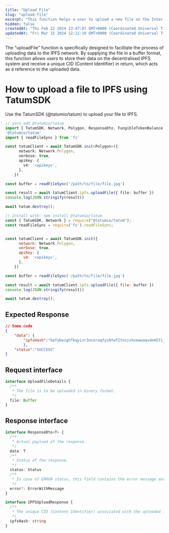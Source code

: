 ```yaml
---
title: "Upload File"
slug: "upload-file"
excerpt: "This function helps a user to upload a new file on the Inter Planetary File Storage"
hidden: false
createdAt: "Thu Feb 22 2024 13:47:07 GMT+0000 (Coordinated Universal Time)"
updatedAt: "Fri Mar 15 2024 12:11:19 GMT+0000 (Coordinated Universal Time)"
---
```

The "uploadFile" function is specifically designed to facilitate the process of uploading data to the IPFS network. By supplying the file in a buffer format, this function allows users to store their data on the decentralised IPFS system and receive a unique CID (Content Identifier) in return, which acts as a reference to the uploaded data.

# How to upload a file to IPFS using TatumSDK

Use the TatumSDK (@tatumio/tatum) to upload your file to IPFS.

```typescript
// yarn add @tatumio/tatum
import { TatumSDK, Network, Polygon, ResponseDto, FungibleTokenBalance } from 
'@tatumio/tatum'
import { readFileSync } from 'fs'

const tatumClient = await TatumSDK.init<Polygon>({
      network: Network.Polygon,
      verbose: true,
      apiKey: {
        v4: '<apikey>',
      },
    })

const buffer = readFileSync('/path/to/file/file.jpg')

const result = await tatumClient.ipfs.uploadFile({ file: buffer })
console.log(JSON.stringify(result))

await tatum.destroy();
```
```javascript
// Install with: npm install @tatumio/tatum
const { TatumSDK, Network } = require("@tatumio/tatum");
const readFileSync = require('fs').readFileSync;


const tatumClient = await TatumSDK.init({
      network: Network.Polygon,
      verbose: true,
      apiKey: {
        v4: '<apikey>',
      },
    })

const buffer = readFileSync('/path/to/file/file.jpg')

const result = await tatumClient.ipfs.uploadFile({ file: buffer })
console.log(JSON.stringify(result))

await tatum.destroy();
```

## Expected Response

```json
// Some code
{
    "data": {
        "ipfsHash":"bafybeighfkqyizr3ncoraqfyi6twf2tnxjxhxewwaqvdom57ijiudh5w7y"
        },
    "status":"SUCCESS"
}
```

## Request interface

```typescript
interface UploadFileDetails {
  /**
   * The file is to be uploaded in binary format.
   */
  file: Buffer
}
```

## Response interface

```typescript
interface ResponseDto<T> {
  /**
   * Actual payload of the response.
   */
  data: T
  /**
   * Status of the response.
   */
  status: Status
  /**
   * In case of ERROR status, this field contains the error message and detailed description.
   */
  error?: ErrorWithMessage
}

interface IPFSUploadResponse {
  /**
   * The unique CID (Content Identifier) associated with the uploaded file.
   */
  ipfsHash: string
}
```
